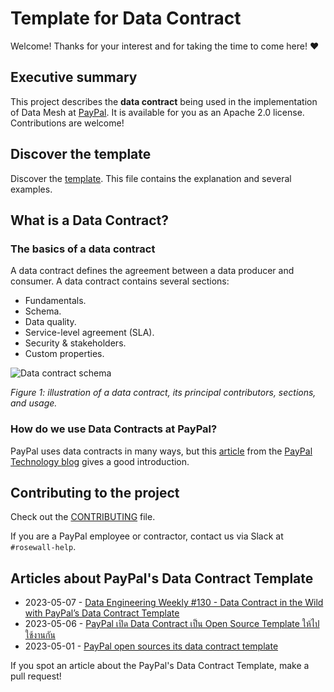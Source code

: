 # Template for Data Contract

Welcome! Thanks for your interest and for taking the time to come here! ❤️

## Executive summary
This project describes the **data contract** being used in the implementation of Data Mesh at [PayPal](https://about.pypl.com/). It is available for you as an Apache 2.0 license. Contributions are welcome!

## Discover the template
Discover the [template](https://github.com/paypal/data-contract-template/blob/main/docs/README.md). This file contains the explanation and several examples.

## What is a Data Contract?

### The basics of a data contract
A data contract defines the agreement between a data producer and consumer. A data contract contains several sections:
* Fundamentals.
* Schema.
* Data quality.
* Service-level agreement (SLA).
* Security & stakeholders.
* Custom properties.

![Data contract schema](https://github.com/paypal/data-contract-template/blob/main/docs/img/data-contract-v2-schema.png "Data contract schema")

*Figure 1: illustration of a data contract, its principal contributors, sections, and usage.*

### How do we use Data Contracts at PayPal?
PayPal uses data contracts in many ways, but this [article](https://medium.com/paypal-tech/the-next-generation-of-data-platforms-is-the-data-mesh-b7df4b825522) from the [PayPal Technology blog](https://medium.com/paypal-tech) gives a good introduction.

## Contributing to the project
Check out the [CONTRIBUTING](https://github.com/paypal/data-contract-template/blob/main/CONTRIBUTING.md) file.

If you are a PayPal employee or contractor, contact us via Slack at `#rosewall-help`.

## Articles about PayPal's Data Contract Template

 * 2023-05-07 - [Data Engineering Weekly #130 - Data Contract in the Wild with PayPal’s Data Contract Template](https://www.dataengineeringweekly.com/p/data-engineering-weekly-130)
 * 2023-05-06 - [PayPal เปิด Data Contract เป็น Open Source Template ให้ไปใช้งานกัน](https://discuss.dataengineercafe.io/t/paypal-data-contract-open-source-template/581/1)
 * 2023-05-01 - [PayPal open sources its data contract template](https://jgp.ai/2023/05/01/paypal-open-sources-its-data-contract-template/)

If you spot an article about the PayPal's Data Contract Template, make a pull request! 

